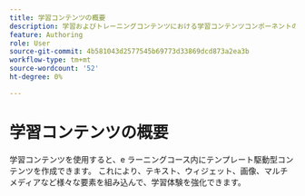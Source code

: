 ```yaml
---
title: 学習コンテンツの概要
description: 学習およびトレーニングコンテンツにおける学習コンテンツコンポーネントの概要を説明します
feature: Authoring
role: User
source-git-commit: 4b581043d2577545b69773d33869dcd873a2ea3b
workflow-type: tm+mt
source-wordcount: '52'
ht-degree: 0%

---
```


# 学習コンテンツの概要

学習コンテンツを使用すると、e ラーニングコース内にテンプレート駆動型コンテンツを作成できます。 これにより、テキスト、ウィジェット、画像、マルチメディアなど様々な要素を組み込んで、学習体験を強化できます。





